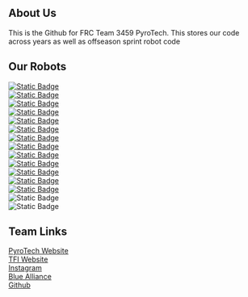 ## About Us 
This is the Github for FRC Team 3459 PyroTech. This stores our code across years as well as offseason sprint robot code <br>


## Our Robots
[![Static Badge](https://img.shields.io/badge/2025-TrailBlazer-red?style=for-the-badge)](https://github.com/RingOfFireOrg/2025Robot) <br> 
[![Static Badge](https://img.shields.io/badge/2024-WildFire-red?style=for-the-badge)](https://github.com/RingOfFireOrg/2024Robot) <br> 
[![Static Badge](https://img.shields.io/badge/2023-FireFly-red?style=for-the-badge)](https://github.com/RingOfFireOrg/2023Robot) <br>
[![Static Badge](https://img.shields.io/badge/2022-Ember-red?style=for-the-badge)](https://github.com/RingOfFireOrg/Vulcan2022) <br>
[![Static Badge](https://img.shields.io/badge/2021-Hephaestus-red?style=for-the-badge)](https://github.com/RingOfFireOrg/2021-INFINITE-RECHARGE) <br>
[![Static Badge](https://img.shields.io/badge/2020-Sunburn-red?style=for-the-badge)](https://github.com/RingOfFireOrg/infinite-recharge) <br>
[![Static Badge](https://img.shields.io/badge/2019-Solar_Flare-red?style=for-the-badge)](https://github.com/RingOfFireOrg/solarflare) <br>
[![Static Badge](https://img.shields.io/badge/2018-Fire_Flower-red?style=for-the-badge)](https://github.com/RingOfFireOrg/FRC_2018_Competition) <br>
[![Static Badge](https://img.shields.io/badge/2017-Hidenburg-red?style=for-the-badge)](https://github.com/RingOfFireOrg/FRC_2017_Competition) <br>
[![Static Badge](https://img.shields.io/badge/2016-Trogdor-red?style=for-the-badge)](https://github.com/RingOfFireOrg/frc2016competition) <br>
[![Static Badge](https://img.shields.io/badge/2015-Ash-red?style=for-the-badge)](https://github.com/RingOfFireOrg/PT2015_Robot) <br>
[![Static Badge](https://img.shields.io/badge/2014-Flint-red?style=for-the-badge)](https://github.com/RingOfFireOrg/spitfire) <br>
[![Static Badge](https://img.shields.io/badge/2013-Disco_Inferno-red?style=for-the-badge)](https://github.com/RingOfFireOrg/Mainbot2013) <br>
![Static Badge](https://img.shields.io/badge/2012-SpitFire-gray?style=for-the-badge) <br>
![Static Badge](https://img.shields.io/badge/2011-Phonix-gray?style=for-the-badge) <br>

## Team Links
[PyroTech Website](https://www.pyrotech3459.org/)<br>
[TFI Website](https://theforgeinitiative.org/) <br>
[Instagram](https://www.instagram.com/pyrotech3459/)<br>
[Blue Alliance](https://www.thebluealliance.com/team/3459)<br>
[Github](https://github.com/RingOfFireOrg)<br>


